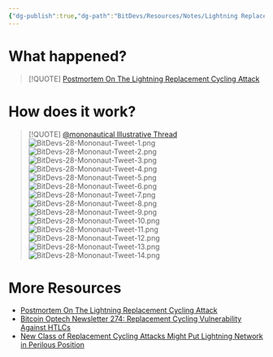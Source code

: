 ```yaml
---
{"dg-publish":true,"dg-path":"BitDevs/Resources/Notes/Lightning Replacement Cycling Attack.md","permalink":"/bit-devs/resources/notes/lightning-replacement-cycling-attack/","title":"Lightning Replacement Cycling Attack","tags":["bitdevs","bitcoin","socratic-28","lightning","vulnerability"],"noteIcon":"3","created":"2023-11-16T19:35:10.427-10:00","updated":"2023-11-16T22:11:42.832-10:00"}
---
```




# What happened?



> [!QUOTE] [Postmortem On The Lightning Replacement Cycling Attack](https://bitcoinmagazine.com/technical/postmortem-on-the-lightning-replacement-cycling-attack)
> 



# How does it work?

> [!QUOTE] [@mononautical Illustrative Thread](https://x.com/mononautical/status/1715736832950825224?s=52&t=fR1UfkkV0hfE5yaQW87bRg)
![BitDevs-28-Mononaut-Tweet-1.png](/img/user/para/artifacts/BitDevs-28-Mononaut-Tweet-1.png)
![BitDevs-28-Mononaut-Tweet-2.png](/img/user/para/artifacts/BitDevs-28-Mononaut-Tweet-2.png)
![BitDevs-28-Mononaut-Tweet-3.png](/img/user/para/artifacts/BitDevs-28-Mononaut-Tweet-3.png)
![BitDevs-28-Mononaut-Tweet-4.png](/img/user/para/artifacts/BitDevs-28-Mononaut-Tweet-4.png)
![BitDevs-28-Mononaut-Tweet-5.png](/img/user/para/artifacts/BitDevs-28-Mononaut-Tweet-5.png)
![BitDevs-28-Mononaut-Tweet-6.png](/img/user/para/artifacts/BitDevs-28-Mononaut-Tweet-6.png)
![BitDevs-28-Mononaut-Tweet-7.png](/img/user/para/artifacts/BitDevs-28-Mononaut-Tweet-7.png)
![BitDevs-28-Mononaut-Tweet-8.png](/img/user/para/artifacts/BitDevs-28-Mononaut-Tweet-8.png)
![BitDevs-28-Mononaut-Tweet-9.png](/img/user/para/artifacts/BitDevs-28-Mononaut-Tweet-9.png)
![BitDevs-28-Mononaut-Tweet-10.png](/img/user/para/artifacts/BitDevs-28-Mononaut-Tweet-10.png)
![BitDevs-28-Mononaut-Tweet-11.png](/img/user/para/artifacts/BitDevs-28-Mononaut-Tweet-11.png)
![BitDevs-28-Mononaut-Tweet-12.png](/img/user/para/artifacts/BitDevs-28-Mononaut-Tweet-12.png)
![BitDevs-28-Mononaut-Tweet-13.png](/img/user/para/artifacts/BitDevs-28-Mononaut-Tweet-13.png)
![BitDevs-28-Mononaut-Tweet-14.png](/img/user/para/artifacts/BitDevs-28-Mononaut-Tweet-14.png)

# More Resources

- [Postmortem On The Lightning Replacement Cycling Attack](https://bitcoinmagazine.com/technical/postmortem-on-the-lightning-replacement-cycling-attack) 
- [Bitcoin Optech Newsletter 274: Replacement Cycling Vulnerability Against HTLCs](https://bitcoinops.org/en/newsletters/2023/10/25/?ref=nobsbitcoin.com#replacement-cycling-vulnerability-against-htlcs) 
- [New Class of Replacement Cycling Attacks Might Put Lightning Network in Perilous Position](https://www.nobsbitcoin.com/major-lightning-vulnerability-concern-leaves-the-network-in-hard-dillema/)